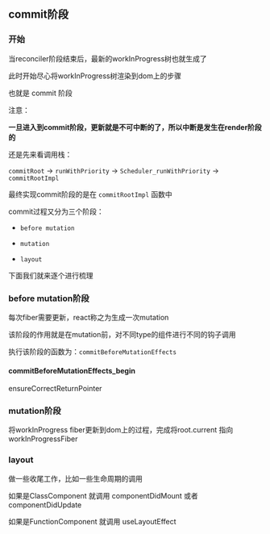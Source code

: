 ## commit阶段

### 开始

当reconciler阶段结束后，最新的workInProgress树也就生成了

此时开始尽心将workInProgress树渲染到dom上的步骤

也就是 commit 阶段

注意：

**一旦进入到commit阶段，更新就是不可中断的了，所以中断是发生在render阶段的**

还是先来看调用栈：

`commitRoot` -> `runWithPriority` -> `Scheduler_runWithPriority` -> `commitRootImpl`

最终实现commit阶段的是在 `commitRootImpl` 函数中

commit过程又分为三个阶段：

- `before mutation`

- `mutation`
- `layout`

下面我们就来逐个进行梳理

### before mutation阶段

每次fiber需要更新，react称之为生成一次mutation

该阶段的作用就是在mutation前，对不同type的组件进行不同的钩子调用

执行该阶段的函数为：`commitBeforeMutationEffects`

#### commitBeforeMutationEffects_begin

ensureCorrectReturnPointer

### mutation阶段

将workInProgress fiber更新到dom上的过程，完成将root.current 指向 workInProgressFiber

### layout

做一些收尾工作，比如一些生命周期的调用

如果是ClassComponent 就调用 componentDidMount 或者 componentDidUpdate

如果是FunctionComponent 就调用 useLayoutEffect

